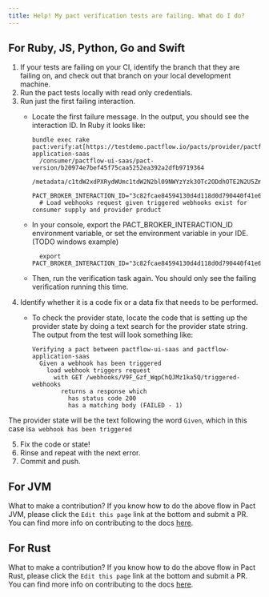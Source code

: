 ```yaml
---
title: Help! My pact verification tests are failing. What do I do?
---
```


## For Ruby, JS, Python, Go and Swift

1. If your tests are failing on your CI, identify the branch that they are failing on, and check out that branch on your local development machine.
2. Run the pact tests locally with read only credentials.
3. Run just the first failing interaction.
    * Locate the first failure message. In the output, you should see the interaction ID. In Ruby it looks like:
      ```
      bundle exec rake pact:verify:at[https://testdemo.pactflow.io/pacts/provider/pactflow-application-saas
        /consumer/pactflow-ui-saas/pact-version/b20974e7bef45f75caa5252ea392a2dfb9719364
        /metadata/c1tdW2xdPXRydWUmc1tdW2N2bl09NWYzYzk3OTc2ODdhOTE2N2U5ZmQ4YjhiYWI0ZjYxYmE5NTAxZjVlOA==]
        PACT_BROKER_INTERACTION_ID="3c82fcae84594130d4d118d0d790440f41e630db" 
        # Load webhooks request given triggered webhooks exist for consumer supply and provider product
      ```
    * In your console, export the PACT_BROKER_INTERACTION_ID environment variable, or set the environment variable in your IDE. (TODO windows example)

      ```
        export PACT_BROKER_INTERACTION_ID="3c82fcae84594130d4d118d0d790440f41e630db"
      ```
    * Then, run the verification task again. You should only see the failing verification running this time.
4. Identify whether it is a code fix or a data fix that needs to be performed.
    * To check the provider state, locate the code that is setting up the provider state by doing a text search for the provider state string. The output from the test will look something like:

      ```
      Verifying a pact between pactflow-ui-saas and pactflow-application-saas
        Given a webhook has been triggered
          load webhook triggers request
            with GET /webhooks/V9F_Gzf_WqpChQJMz1ka5Q/triggered-webhooks
              returns a response which
                has status code 200
                has a matching body (FAILED - 1)

      ```

  The provider state will be the text following the word `Given`, which in this case is`a webhook has been triggered`

5. Fix the code or state!
6. Rinse and repeat with the next error.
7. Commit and push.

## For JVM

What to make a contribution? If you know how to do the above flow in Pact JVM, please click the `Edit this page` link at the bottom and submit a PR. You can find more info on contributing to the docs [here](https://docs.pact.io/contributing/docs).

## For Rust

What to make a contribution? If you know how to do the above flow in Pact Rust, please click the `Edit this page` link at the bottom and submit a PR. You can find more info on contributing to the docs [here](https://docs.pact.io/contributing/docs).
